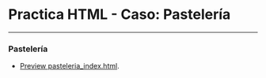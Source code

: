 # Practica HTML - Caso: Pastelería
***
### Pastelería

* [Preview pasteleria_index.html](https://htmlpreview.github.io/?https://raw.githubusercontent.com/albertz03/Practicas-HTML-LaunchX/master/practica_Pasteleria/pasteleria_index.html).
